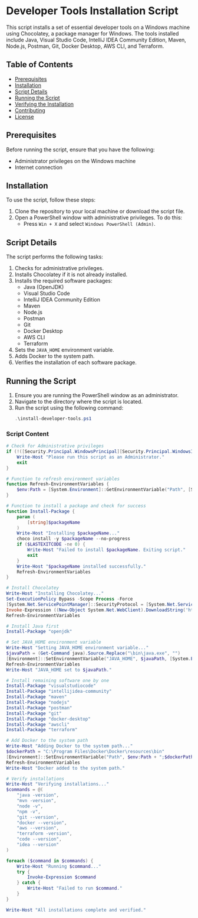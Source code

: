 # Developer Tools Installation Script

This script installs a set of essential developer tools on a Windows machine using Chocolatey, a package manager for Windows. The tools installed include Java, Visual Studio Code, IntelliJ IDEA Community Edition, Maven, Node.js, Postman, Git, Docker Desktop, AWS CLI, and Terraform.

## Table of Contents

- [Prerequisites](#prerequisites)
- [Installation](#installation)
- [Script Details](#script-details)
- [Running the Script](#running-the-script)
- [Verifying the Installation](#verifying-the-installation)
- [Contributing](#contributing)
- [License](#license)

## Prerequisites

Before running the script, ensure that you have the following:

- Administrator privileges on the Windows machine
- Internet connection

## Installation

To use the script, follow these steps:

1. Clone the repository to your local machine or download the script file.
2. Open a PowerShell window with administrative privileges. To do this:
    - Press `Win + X` and select `Windows PowerShell (Admin)`.

## Script Details

The script performs the following tasks:

1. Checks for administrative privileges.
2. Installs Chocolatey if it is not already installed.
3. Installs the required software packages:
    - Java (OpenJDK)
    - Visual Studio Code
    - IntelliJ IDEA Community Edition
    - Maven
    - Node.js
    - Postman
    - Git
    - Docker Desktop
    - AWS CLI
    - Terraform
4. Sets the `JAVA_HOME` environment variable.
5. Adds Docker to the system path.
6. Verifies the installation of each software package.

## Running the Script

1. Ensure you are running the PowerShell window as an administrator.
2. Navigate to the directory where the script is located.
3. Run the script using the following command:
    ```powershell
    .\install-developer-tools.ps1
    ```

### Script Content

```powershell
# Check for Administrative privileges
if (!([Security.Principal.WindowsPrincipal][Security.Principal.WindowsIdentity]::GetCurrent()).IsInRole([Security.Principal.WindowsBuiltInRole] "Administrator")) {
    Write-Host "Please run this script as an Administrator."
    exit
}

# Function to refresh environment variables
function Refresh-EnvironmentVariables {
    $env:Path = [System.Environment]::GetEnvironmentVariable("Path", [System.EnvironmentVariableTarget]::Machine)
}

# Function to install a package and check for success
function Install-Package {
    param (
        [string]$packageName
    )
    Write-Host "Installing $packageName..."
    choco install -y $packageName --no-progress
    if ($LASTEXITCODE -ne 0) {
        Write-Host "Failed to install $packageName. Exiting script."
        exit
    }
    Write-Host "$packageName installed successfully."
    Refresh-EnvironmentVariables
}

# Install Chocolatey
Write-Host "Installing Chocolatey..."
Set-ExecutionPolicy Bypass -Scope Process -Force
[System.Net.ServicePointManager]::SecurityProtocol = [System.Net.ServicePointManager]::SecurityProtocol -bor 3072
Invoke-Expression ((New-Object System.Net.WebClient).DownloadString('https://community.chocolatey.org/install.ps1'))
Refresh-EnvironmentVariables

# Install Java first
Install-Package "openjdk"

# Set JAVA_HOME environment variable
Write-Host "Setting JAVA_HOME environment variable..."
$javaPath = (Get-Command java).Source.Replace("\bin\java.exe", "")
[Environment]::SetEnvironmentVariable("JAVA_HOME", $javaPath, [System.EnvironmentVariableTarget]::Machine)
Refresh-EnvironmentVariables
Write-Host "JAVA_HOME set to $javaPath."

# Install remaining software one by one
Install-Package "visualstudiocode"
Install-Package "intellijidea-community"
Install-Package "maven"
Install-Package "nodejs"
Install-Package "postman"
Install-Package "git"
Install-Package "docker-desktop"
Install-Package "awscli"
Install-Package "terraform"

# Add Docker to the system path
Write-Host "Adding Docker to the system path..."
$dockerPath = "C:\Program Files\Docker\Docker\resources\bin"
[Environment]::SetEnvironmentVariable("Path", $env:Path + ";$dockerPath", [System.EnvironmentVariableTarget]::Machine)
Refresh-EnvironmentVariables
Write-Host "Docker added to the system path."

# Verify installations
Write-Host "Verifying installations..."
$commands = @(
    "java -version",
    "mvn -version",
    "node -v",
    "npm -v",
    "git --version",
    "docker --version",
    "aws --version",
    "terraform -version",
    "code --version",
    "idea --version"
)

foreach ($command in $commands) {
    Write-Host "Running $command..."
    try {
        Invoke-Expression $command
    } catch {
        Write-Host "Failed to run $command."
    }
}

Write-Host "All installations complete and verified."

